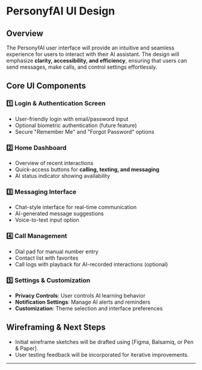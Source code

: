 # PersonyfAI UI Design  

## Overview  
The PersonyfAI user interface will provide an intuitive and seamless experience for users to interact with their AI assistant. The design will emphasize **clarity, accessibility, and efficiency**, ensuring that users can send messages, make calls, and control settings effortlessly.  

## Core UI Components  
### 1️⃣ **Login & Authentication Screen**  
- User-friendly login with email/password input  
- Optional biometric authentication (future feature)  
- Secure "Remember Me" and "Forgot Password" options  

### 2️⃣ **Home Dashboard**  
- Overview of recent interactions  
- Quick-access buttons for **calling, texting, and messaging**  
- AI status indicator showing availability  

### 3️⃣ **Messaging Interface**  
- Chat-style interface for real-time communication  
- AI-generated message suggestions  
- Voice-to-text input option  

### 4️⃣ **Call Management**  
- Dial pad for manual number entry  
- Contact list with favorites  
- Call logs with playback for AI-recorded interactions (optional)  

### 5️⃣ **Settings & Customization**  
- **Privacy Controls**: User controls AI learning behavior  
- **Notification Settings**: Manage AI alerts and reminders  
- **Customization**: Theme selection and interface preferences  

## Wireframing & Next Steps  
- Initial wireframe sketches will be drafted using [Figma, Balsamiq, or Pen & Paper].  
- User testing feedback will be incorporated for iterative improvements.  

---